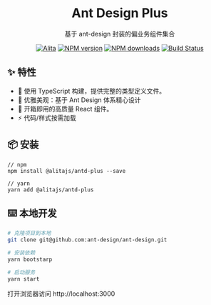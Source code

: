 
<h1 align="center">Ant Design Plus</h1>

<div align="center">
基于 ant-design 封装的偏业务组件集合

[![Alita](https://img.shields.io/badge/alitajs-ant%20design%20plus-blue.svg)](https://github.com/alitajs/ant-design-plus)
[![NPM version](https://img.shields.io/npm/v/@alitajs/antd-plus.svg?style=flat)](https://npmjs.org/package/@alitajs/antd-plus)
[![NPM downloads](http://img.shields.io/npm/dm/@alitajs/antd-plus.svg?style=flat)](https://npmjs.org/package/@alitajs/antd-plus)
[![Build Status](https://travis-ci.com/alitajs/ant-design-plus.svg?branch=master)](https://travis-ci.com/alitajs/ant-design-plus)
</div>

## ✨ 特性

* 🚀 使用 TypeScript 构建，提供完整的类型定义文件。
* 💎 优雅美观：基于 Ant Design 体系精心设计
* 🎉 开箱即用的高质量 React 组件。
* ⚡️ 代码/样式按需加载

## 📦 安装

```
// npm
npm install @alitajs/antd-plus --save

// yarn
yarn add @alitajs/antd-plus
```

## ⌨️ 本地开发

```bash
# 克隆项目到本地
git clone git@github.com:ant-design/ant-design.git

# 安装依赖
yarn bootstarp

# 启动服务
yarn start
```

打开浏览器访问 http://localhost:3000
